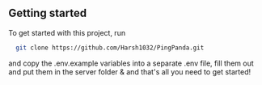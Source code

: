 ## Getting started

To get started with this project, run

```bash
  git clone https://github.com/Harsh1032/PingPanda.git
```

and copy the .env.example variables into a separate .env file, fill them out and put them in the server folder & and that's all you need to get started!


